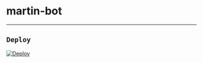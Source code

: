 # martin-bot

-------
## ```Deploy```

[![Deploy](https://www.herokucdn.com/deploy/button.svg)](https://dashboard.heroku.com/new?template=https%3A%2F%2Fgithub.com%2FNixonSiagian%2Fmartin-bot)
